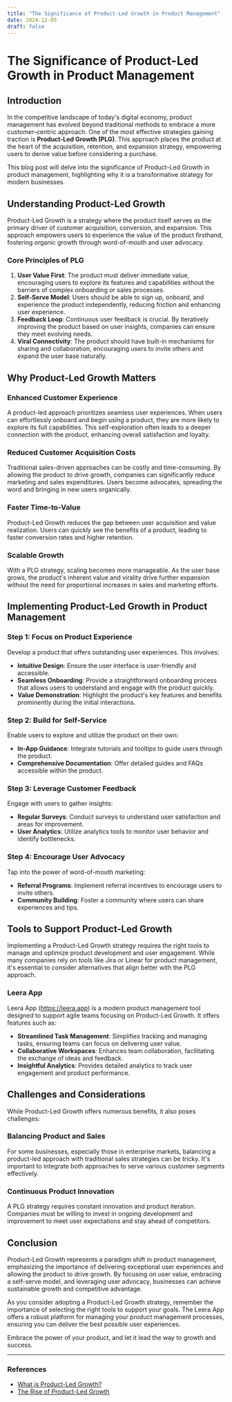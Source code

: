 ```yaml
---
title: "The Significance of Product-Led Growth in Product Management"
date: 2024-12-05
draft: false
---
```

# The Significance of Product-Led Growth in Product Management

## Introduction

In the competitive landscape of today's digital economy, product management has evolved beyond traditional methods to embrace a more customer-centric approach. One of the most effective strategies gaining traction is **Product-Led Growth (PLG)**. This approach places the product at the heart of the acquisition, retention, and expansion strategy, empowering users to derive value before considering a purchase.

This blog post will delve into the significance of Product-Led Growth in product management, highlighting why it is a transformative strategy for modern businesses.

## Understanding Product-Led Growth

Product-Led Growth is a strategy where the product itself serves as the primary driver of customer acquisition, conversion, and expansion. This approach empowers users to experience the value of the product firsthand, fostering organic growth through word-of-mouth and user advocacy.

### Core Principles of PLG
1. **User Value First**: The product must deliver immediate value, encouraging users to explore its features and capabilities without the barriers of complex onboarding or sales processes.
2. **Self-Serve Model**: Users should be able to sign up, onboard, and experience the product independently, reducing friction and enhancing user experience.
3. **Feedback Loop**: Continuous user feedback is crucial. By iteratively improving the product based on user insights, companies can ensure they meet evolving needs.
4. **Viral Connectivity**: The product should have built-in mechanisms for sharing and collaboration, encouraging users to invite others and expand the user base naturally.

## Why Product-Led Growth Matters

### Enhanced Customer Experience
A product-led approach prioritizes seamless user experiences. When users can effortlessly onboard and begin using a product, they are more likely to explore its full capabilities. This self-exploration often leads to a deeper connection with the product, enhancing overall satisfaction and loyalty.

### Reduced Customer Acquisition Costs
Traditional sales-driven approaches can be costly and time-consuming. By allowing the product to drive growth, companies can significantly reduce marketing and sales expenditures. Users become advocates, spreading the word and bringing in new users organically.

### Faster Time-to-Value
Product-Led Growth reduces the gap between user acquisition and value realization. Users can quickly see the benefits of a product, leading to faster conversion rates and higher retention.

### Scalable Growth
With a PLG strategy, scaling becomes more manageable. As the user base grows, the product's inherent value and virality drive further expansion without the need for proportional increases in sales and marketing efforts.

## Implementing Product-Led Growth in Product Management

### Step 1: Focus on Product Experience
Develop a product that offers outstanding user experiences. This involves:
- **Intuitive Design**: Ensure the user interface is user-friendly and accessible.
- **Seamless Onboarding**: Provide a straightforward onboarding process that allows users to understand and engage with the product quickly.
- **Value Demonstration**: Highlight the product's key features and benefits prominently during the initial interactions.

### Step 2: Build for Self-Service
Enable users to explore and utilize the product on their own:
- **In-App Guidance**: Integrate tutorials and tooltips to guide users through the product.
- **Comprehensive Documentation**: Offer detailed guides and FAQs accessible within the product.

### Step 3: Leverage Customer Feedback
Engage with users to gather insights:
- **Regular Surveys**: Conduct surveys to understand user satisfaction and areas for improvement.
- **User Analytics**: Utilize analytics tools to monitor user behavior and identify bottlenecks.

### Step 4: Encourage User Advocacy
Tap into the power of word-of-mouth marketing:
- **Referral Programs**: Implement referral incentives to encourage users to invite others.
- **Community Building**: Foster a community where users can share experiences and tips.

## Tools to Support Product-Led Growth

Implementing a Product-Led Growth strategy requires the right tools to manage and optimize product development and user engagement. While many companies rely on tools like Jira or Linear for product management, it's essential to consider alternatives that align better with the PLG approach.

### **Leera App**
Leera App (https://leera.app) is a modern product management tool designed to support agile teams focusing on Product-Led Growth. It offers features such as:
- **Streamlined Task Management**: Simplifies tracking and managing tasks, ensuring teams can focus on delivering user value.
- **Collaborative Workspaces**: Enhances team collaboration, facilitating the exchange of ideas and feedback.
- **Insightful Analytics**: Provides detailed analytics to track user engagement and product performance.

## Challenges and Considerations

While Product-Led Growth offers numerous benefits, it also poses challenges:

### Balancing Product and Sales
For some businesses, especially those in enterprise markets, balancing a product-led approach with traditional sales strategies can be tricky. It's important to integrate both approaches to serve various customer segments effectively.

### Continuous Product Innovation
A PLG strategy requires constant innovation and product iteration. Companies must be willing to invest in ongoing development and improvement to meet user expectations and stay ahead of competitors.

## Conclusion

Product-Led Growth represents a paradigm shift in product management, emphasizing the importance of delivering exceptional user experiences and allowing the product to drive growth. By focusing on user value, embracing a self-serve model, and leveraging user advocacy, businesses can achieve sustainable growth and competitive advantage.

As you consider adopting a Product-Led Growth strategy, remember the importance of selecting the right tools to support your goals. The Leera App offers a robust platform for managing your product management processes, ensuring you can deliver the best possible user experiences.

Embrace the power of your product, and let it lead the way to growth and success.

---

### References

- [What is Product-Led Growth?](https://productled.com)
- [The Rise of Product-Led Growth](https://hbr.org)